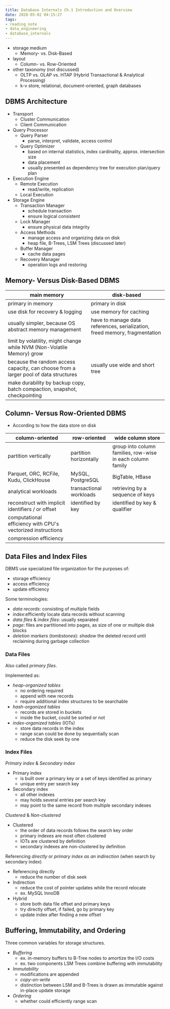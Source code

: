 ```yaml
---
title: Database Internals Ch.1 Introduction and Overview
date: 2020-05-02 04:15:27
tags:
- reading_note
- data_engineering
- database_internals
---
```


- storage medium
  - Memory- vs. Disk-Based
- layout
  - Column- vs. Row-Oriented
- other taxonomy (not discussed)
  - OLTP vs. OLAP vs. HTAP (Hybrid Transactional & Analytical Processing)
  - k-v store, relational, document-oriented, graph databases

## DBMS Architecture

- Transport
  - Cluster Communication
  - Client Communication
- Query Processor
  - Query Parser
    - parse, interpret, validate, access control
  - Query Optimizer
    - based on internal statistics, index cardinality, approx. intersection size
    - data placement
    - usually presented as dependency tree for execution plan/query plan
- Execution Engine
  - Remote Execution
    - read/write, replication
  - Local Execution
- Storage Engine
  - Transaction Manager
    - schedule transaction
    - ensure logical consistent
  - Lock Manager
    - ensure physical data integrity
  - Access Methods
    - manage access and organizing data on disk
    - heap file, B-Trees, LSM Trees (discussed later)
  - Buffer Manager
    - cache data pages
  - Recovery Manager
    - operation logs and restoring


## Memory- Versus Disk-Based DBMS

| main memory | disk-based |
|---|---|
| primary in memory | primary in disk |
| use disk for recovery & logging | use memory for caching |
| usually simpler, because OS abstract memory management | have to manage data references, serialization, freed memory, fragmentation |
| limit by volatility, might change while NVM (Non-Volatile Memory) grow | |
| because the random access capacity, can choose from a larger pool of data structures | usually use wide and short tree |
| make durability by backup copy, batch compaction, snapshot, checkpointing |

## Column- Versus Row-Oriented DBMS

- According to how the data store on disk

| column-oriented | row-oriented | wide column store |
|---|---|---|
| partition vertically | partition horizontally | group into column families, row-wise in each column family |
| Parquet, ORC, RCFile, Kudu, ClickHouse | MySQL, PostgreSQL | BigTable, HBase |
| analytical workloads | transactional workloads | retrieving by a sequence of keys |
| reconstruct with implicit identifiers / or offset | identified by key | identified by key & qualifier |
| computational efficiency with CPU's vectorized instructions | |
| compression efficiency | |

## Data Files and Index Files

DBMS use specialized file organization for the purposes of:
- storage efficiency
- access efficiency
- update efficiency

Some terminologies:
- *data records*: consisting of multiple fields
- *index*:efficiently locate data records without scanning
- *data files* & *index files*: usually separated
- *page*: files are partitioned into pages, as size of one or multiple disk blocks
- *deletion markers* (*tombstones*): *shadow* the deleted record until reclaiming during garbage collection

### Data Files

Also called *primary files*.

Implemented as:

- *heap-organized tables*
  - no ordering required
  - append with new records
  - require additional index structures to be searchable
- *hash-organized tables*
  - records are stored in buckets
  - inside the bucket, could be sorted or not
- *index-organized tables* (IOTs)
  - store data records in the index
  - range scan could be done by sequentially scan
  - reduce the disk seek by one

### Index Files

*Primary index* & *Secondary index*
- Primary index
  - is built over a primary key or a set of keys identified as primary
  - unique entry per search key
- Secondary index
  - all other indexes
  - may holds several entries per search key
  - may point to the same record from multiple secondary indexes

*Clustered* & *Non-clustered*
- Clustered
  - the order of data records follows the search key order
  - primary indexes are most often clustered
  - IOTs are clustered by definition
  - secondary indexes are non-clustered by definition

Referencing *directly* or *primary index as an indirection* (when search by secondary index)
- Referencing directly
  - reduce the number of disk seek
- Indirection
  - reduce the cost of pointer updates while the record relocate
  - ex. MySQL InnoDB
- Hybrid
  - store both data file offset and primary keys
  - try directly offset, if failed, go by primary key
  - update index after finding a new offset

## Buffering, Immutability, and Ordering

Three common variables for storage structures.

- *Buffering*
  - ex. in-memory buffers to B-Tree nodes to amortize the I/O costs
  - ex. two components LSM Trees combine buffering with immutability
- *Immutability*
  - modifications are appended
  - *copy-on-write*
  - distinction between LSM and B-Trees is drawn as immutable against in-place update storage
- *Ordering*
  - whether could efficiently range scan
